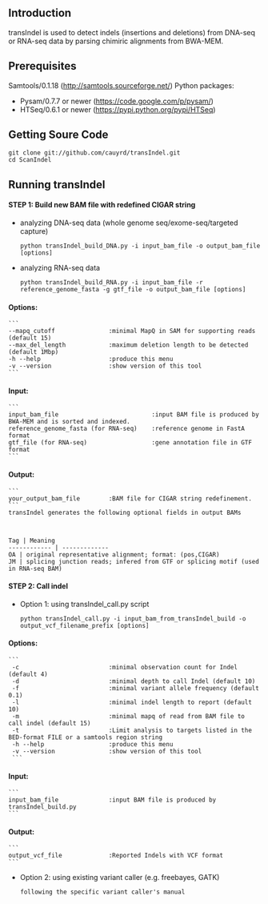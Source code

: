 Introduction
------------
transIndel is used to detect indels (insertions and deletions) from DNA-seq or RNA-seq data by parsing chimiric alignments from BWA-MEM. 

Prerequisites
----------------
Samtools/0.1.18 (http://samtools.sourceforge.net/)
Python packages:
* Pysam/0.7.7 or newer (https://code.google.com/p/pysam/)
* HTSeq/0.6.1 or newer (https://pypi.python.org/pypi/HTSeq)

Getting Soure Code
------------------
	git clone git://github.com/cauyrd/transIndel.git
	cd ScanIndel
Running transIndel 
-----------------
#### STEP 1: Build new BAM file with redefined CIGAR string
* analyzing DNA-seq data (whole genome seq/exome-seq/targeted capture)
	```
	python transIndel_build_DNA.py -i input_bam_file -o output_bam_file [options]
	```
	
* analyzing RNA-seq data 
	```
	python transIndel_build_RNA.py -i input_bam_file -r reference_genome_fasta -g gtf_file -o output_bam_file [options]
	```
#### Options:
	```
	--mapq_cutoff				:minimal MapQ in SAM for supporting reads (default 15)
	--max_del_length			:maximum deletion length to be detected (default 1Mbp)
	-h --help					:produce this menu
	-v --version				:show version of this tool
	```
#### Input:
	```
	input_bam_file   						:input BAM file is produced by BWA-MEM and is sorted and indexed.
	reference_genome_fasta (for RNA-seq)    :reference genome in FastA format
	gtf_file (for RNA-seq)    				:gene annotation file in GTF format
	```
#### Output:
	```
	your_output_bam_file		:BAM file for CIGAR string redefinement.
	```
	transIndel generates the following optional fields in output BAMs



	Tag | Meaning
	------------ | -------------
	OA | original representative alignment; format: (pos,CIGAR)
	JM | splicing junction reads; infered from GTF or splicing motif (used in RNA-seq BAM)
	

#### STEP 2: Call indel
* Option 1: using transIndel_call.py script
	```
	python transIndel_call.py -i input_bam_from_transIndel_build -o output_vcf_filename_prefix [options]	
	```
#### Options:
	```
	 -c							:minimal observation count for Indel (default 4)
	 -d							:minimal depth to call Indel (default 10)
	 -f							:minimal variant allele frequency (default 0.1)
	 -l							:minimal indel length to report (default 10)
	 -m							:minimal mapq of read from BAM file to call indel (default 15)
	 -t							:Limit analysis to targets listed in the BED-format FILE or a samtools region string
	 -h --help					:produce this menu
	 -v --version				:show version of this tool
	 ```
#### Input:
	```
	input_bam_file   			:input BAM file is produced by transIndel_build.py
	```
#### Output:
	```
	output_vcf_file   			:Reported Indels with VCF format
	```
	
* Option 2: using existing variant caller (e.g. freebayes, GATK)
	```
	following the specific variant caller's manual
	```
